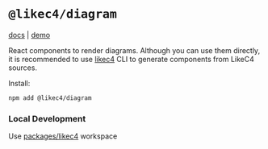 # `@likec4/diagram`

[docs](https://likec4.dev/docs/tools/react/) | [demo](https://template.likec4.dev/view/index/)

React components to render diagrams.
Although you can use them directly, it is recommended to use [likec4](../likec4/) CLI to generate components from LikeC4 sources.

Install:

```bash
npm add @likec4/diagram
```

### Local Development

Use [packages/likec4](../likec4/) workspace

